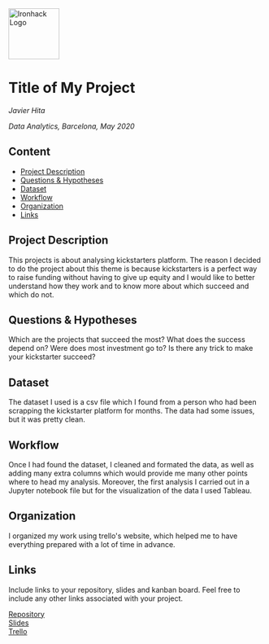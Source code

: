 <img src="https://bit.ly/2VnXWr2" alt="Ironhack Logo" width="100"/>

# Title of My Project
*Javier Hita*

*Data Analytics, Barcelona, May 2020*

## Content
- [Project Description](#project-description)
- [Questions & Hypotheses](#questions-hypotheses)
- [Dataset](#dataset)
- [Workflow](#workflow)
- [Organization](#organization)
- [Links](#links)

## Project Description
This projects is about analysing kickstarters platform. The reason I decided to do the project about this theme is because kickstarters is a perfect way to raise funding without having to give up equity and I would like to better understand how they work and to know more about which succeed and which do not.

## Questions & Hypotheses
Which are the projects that succeed the most? What does the success depend on? Were does most investment go to? Is there any trick to make your kickstarter succeed?

## Dataset
The dataset I used is a csv file which I found from a person who had been scrapping the kickstarter platform for months. The data had some issues, but it was pretty clean.

## Workflow
Once I had found the dataset, I cleaned and formated the data, as well as adding many extra columns which would provide me many other points where to head my analysis. Moreover, the first analysis I carried out in a Jupyter notebook file but for the visualization of the data I used Tableau.

## Organization
I organized my work using trello's website, which helped me to have everything prepared with a lot of time in advance.

## Links
Include links to your repository, slides and kanban board. Feel free to include any other links associated with your project.

[Repository](https://github.com/Javierhvb/Project-Week-5-Your-Own-Project)  
[Slides](https://docs.google.com/presentation/d/1tohnLLKeJRlQesT6RmqTz156Q-t6oSBLI2UQMpgVb18/edit?usp=sharing)  
[Trello](https://trello.com/en)  
